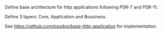 Define base architecture for http applications following PSR-7 and PSR-11.

Define 3 layers: Core, Application and Bussiness.

See https://github.com/psodox/base-http-application for implementation.
